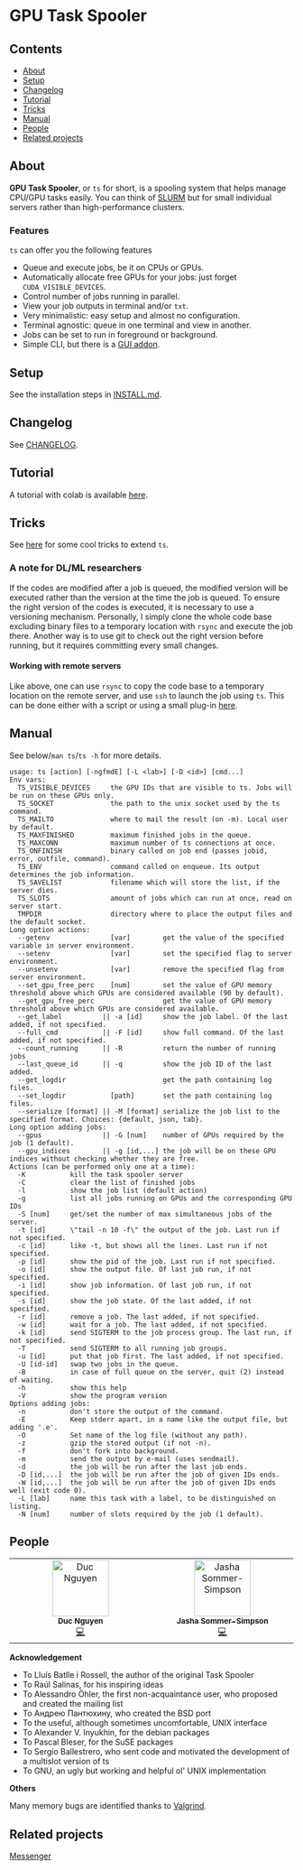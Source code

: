 # GPU Task Spooler

## Contents

* [About](https://github.com/justanhduc/task-spooler#about)
* [Setup](https://github.com/justanhduc/task-spooler#setup)
* [Changelog](https://github.com/justanhduc/task-spooler#changelog)
* [Tutorial](https://github.com/justanhduc/task-spooler#tutorial)
* [Tricks](https://github.com/justanhduc/task-spooler#tricks)
* [Manual](https://github.com/justanhduc/task-spooler#manual)
* [People](https://github.com/justanhduc/task-spooler#people)
* [Related projects](https://github.com/justanhduc/task-spooler#related-projects)

## About

**GPU Task Spooler**, or `ts` for short, is a spooling system that helps manage CPU/GPU tasks easily.
You can think of [SLURM](https://slurm.schedmd.com/elastic_computing.html) but for small individual servers rather 
than high-performance clusters.

### Features
`ts` can offer you the following features

* Queue and execute jobs, be it on CPUs or GPUs.
* Automatically allocate free GPUs for your jobs: 
just forget `CUDA_VISIBLE_DEVICES`.
* Control number of jobs running in parallel.
* View your job outputs in terminal and/or `txt`.
* Very minimalistic: easy setup and almost no configuration.
* Terminal agnostic: queue in one terminal and view in another.
* Jobs can be set to run in foreground or background.
* Simple CLI, but there is a [GUI addon]().


## Setup

See the installation steps in [INSTALL.md](INSTALL.md).

## Changelog

See [CHANGELOG](CHANGELOG.md).

## Tutorial

A tutorial with colab is available [here](https://librecv.github.io/blog/spooler/task%20manager/deep%20learning/2021/02/09/task-spooler.html).

## Tricks

See [here](TRICKS.md) for some cool tricks to extend `ts`.

### A note for DL/ML researchers

If the codes are modified after a job is queued,
the modified version will be executed rather than the version at the time the job is queued.
To ensure the right version of the codes is executed, it is necessary to use a versioning mechanism.
Personally, I simply clone the whole code base excluding binary files to a temporary location with `rsync`
and execute the job there.
Another way is to use git to check out the right version before running, 
but it requires committing every small changes.

#### Working with remote servers

Like above, one can use `rsync` to copy the code base to a temporary location on the remote server, 
and use `ssh` to launch the job using `ts`.
This can be done either with a script or using a small plug-in [here](https://github.com/justanhduc/messenger).

## Manual

See below/`man ts`/`ts -h` for more details.

```
usage: ts [action] [-ngfmdE] [-L <lab>] [-D <id>] [cmd...]
Env vars:
  TS_VISIBLE_DEVICES     the GPU IDs that are visible to ts. Jobs will be run on these GPUs only.
  TS_SOCKET              the path to the unix socket used by the ts command.
  TS_MAILTO              where to mail the result (on -m). Local user by default.
  TS_MAXFINISHED         maximum finished jobs in the queue.
  TS_MAXCONN             maximum number of ts connections at once.
  TS_ONFINISH            binary called on job end (passes jobid, error, outfile, command).
  TS_ENV                 command called on enqueue. Its output determines the job information.
  TS_SAVELIST            filename which will store the list, if the server dies.
  TS_SLOTS               amount of jobs which can run at once, read on server start.
  TMPDIR                 directory where to place the output files and the default socket.
Long option actions:
  --getenv               [var]        get the value of the specified variable in server environment.
  --setenv               [var]        set the specified flag to server environment.
  --unsetenv             [var]        remove the specified flag from server environment.
  --set_gpu_free_perc    [num]        set the value of GPU memory threshold above which GPUs are considered available (90 by default).
  --get_gpu_free_perc                 get the value of GPU memory threshold above which GPUs are considered available.
  --get_label          || -a [id]     show the job label. Of the last added, if not specified.
  --full_cmd           || -F [id]     show full command. Of the last added, if not specified.
  --count_running      || -R          return the number of running jobs
  --last_queue_id      || -q          show the job ID of the last added.
  --get_logdir                        get the path containing log files.
  --set_logdir           [path]       set the path containing log files. 
  --serialize [format] || -M [format] serialize the job list to the specified format. Choices: {default, json, tab}.
Long option adding jobs:
  --gpus               || -G [num]    number of GPUs required by the job (1 default).
  --gpu_indices        || -g [id,...] the job will be on these GPU indices without checking whether they are free.
Actions (can be performed only one at a time):
  -K           kill the task spooler server
  -C           clear the list of finished jobs
  -l           show the job list (default action)
  -g           list all jobs running on GPUs and the corresponding GPU IDs
  -S [num]     get/set the number of max simultaneous jobs of the server.
  -t [id]      \"tail -n 10 -f\" the output of the job. Last run if not specified.
  -c [id]      like -t, but shows all the lines. Last run if not specified.
  -p [id]      show the pid of the job. Last run if not specified.
  -o [id]      show the output file. Of last job run, if not specified.
  -i [id]      show job information. Of last job run, if not specified.
  -s [id]      show the job state. Of the last added, if not specified.
  -r [id]      remove a job. The last added, if not specified.
  -w [id]      wait for a job. The last added, if not specified.
  -k [id]      send SIGTERM to the job process group. The last run, if not specified.
  -T           send SIGTERM to all running job groups.
  -u [id]      put that job first. The last added, if not specified.
  -U [id-id]   swap two jobs in the queue.
  -B           in case of full queue on the server, quit (2) instead of waiting.
  -h           show this help
  -V           show the program version
Options adding jobs:
  -n           don't store the output of the command.
  -E           Keep stderr apart, in a name like the output file, but adding '.e'.
  -O           Set name of the log file (without any path).
  -z           gzip the stored output (if not -n).
  -f           don't fork into background.
  -m           send the output by e-mail (uses sendmail).
  -d           the job will be run after the last job ends.
  -D [id,...]  the job will be run after the job of given IDs ends.
  -W [id,...]  the job will be run after the job of given IDs ends well (exit code 0).
  -L [lab]     name this task with a label, to be distinguished on listing.
  -N [num]     number of slots required by the job (1 default).
```

## People

<!-- ALL-CONTRIBUTORS-LIST:START - Do not remove or modify this section -->
<!-- prettier-ignore-start -->
<!-- markdownlint-disable -->
<table>
  <tbody>
    <tr>
      <td align="center" valign="top" width="14.28%"><a href="https://justanhduc.github.io/"><img src="https://avatars.githubusercontent.com/u/15206627?v=4?s=100" width="100px;" alt="Duc Nguyen"/><br /><sub><b>Duc Nguyen</b></sub></a><br /><a href="https://github.com/justanhduc/task-spooler/commits?author=justanhduc" title="Code">💻</a></td>
      <td align="center" valign="top" width="14.28%"><a href="https://github.com/Jasha10"><img src="https://avatars.githubusercontent.com/u/8935917?v=4?s=100" width="100px;" alt="Jasha Sommer-Simpson"/><br /><sub><b>Jasha Sommer-Simpson</b></sub></a><br /><a href="https://github.com/justanhduc/task-spooler/commits?author=Jasha10" title="Code">💻</a></td>
    </tr>
  </tbody>
</table>

<!-- markdownlint-restore -->
<!-- prettier-ignore-end -->

<!-- ALL-CONTRIBUTORS-LIST:END -->

**Acknowledgement**
* To Lluís Batlle i Rossell, the author of the original Task Spooler
* To Raúl Salinas, for his inspiring ideas
* To Alessandro Öhler, the first non-acquaintance user, who proposed and created the mailing list
* To Андрею Пантюхину, who created the BSD port
* To the useful, although sometimes uncomfortable, UNIX interface
* To Alexander V. Inyukhin, for the debian packages
* To Pascal Bleser, for the SuSE packages
* To Sergio Ballestrero, who sent code and motivated the development of a multislot version of ts
* To GNU, an ugly but working and helpful ol' UNIX implementation

**Others**

Many memory bugs are identified thanks to [Valgrind](https://valgrind.org/).

## Related projects

[Messenger](https://github.com/justanhduc/messenger)